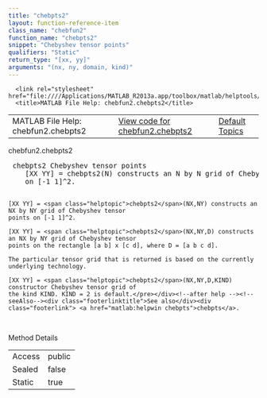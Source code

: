 ```yaml
---
title: "chebpts2"
layout: function-reference-item
class_name: "chebfun2"
function_name: "chebpts2"
snippet: "Chebyshev tensor points"
qualifiers: "Static"
return_type: "[xx, yy]"
arguments: "(nx, ny, domain, kind)"
---
```


<html>
   <head>
      <meta http-equiv="Content-Type" content="text/html; charset=utf-8">
   
      <link rel="stylesheet" href="file:////Applications/MATLAB_R2013a.app/toolbox/matlab/helptools/private/helpwin.css">
      <title>MATLAB File Help: chebfun2.chebpts2</title>
   </head>
   <body>
      <!--Single-page help-->
      <table border="0" cellspacing="0" width="100%">
         <tr class="subheader">
            <td class="headertitle">MATLAB File Help: chebfun2.chebpts2</td>
            <td class="subheader-left"><a href="matlab:edit chebfun2.chebpts2">View code for chebfun2.chebpts2</a></td>
            <td class="subheader-right"><a href="matlab:helpwin">Default Topics</a></td>
         </tr>
      </table>
      <div class="title">chebfun2.chebpts2</div>
      <div class="helptext"><pre><!--helptext --> <span class="helptopic">chebpts2</span> Chebyshev tensor points
    [XX YY] = <span class="helptopic">chebpts2</span>(N) constructs an N by N grid of Chebyshev tensor points
    on [-1 1]^2.
 
    [XX YY] = <span class="helptopic">chebpts2</span>(NX,NY) constructs an NX by NY grid of Chebyshev tensor
    points on [-1 1]^2.
 
    [XX YY] = <span class="helptopic">chebpts2</span>(NX,NY,D) constructs an NX by NY grid of Chebyshev tensor
    points on the rectangle [a b] x [c d], where D = [a b c d].
  
    The particular tensor grid that is returned is based on the currently
    underlying technology. 
 
    [XX YY] = <span class="helptopic">chebpts2</span>(NX,NY,D,KIND) constructor Chebyshev tensor grid of
    the kind KIND. KIND = 2 is default.</pre></div><!--after help --><!--seeAlso--><div class="footerlinktitle">See also</div><div class="footerlink"> <a href="matlab:helpwin chebpts">chebpts</a>.
</div>
      <!--Method-->
      <div class="sectiontitle">Method Details</div>
      <table class="class-details">
         <tr>
            <td class="class-detail-label">Access</td>
            <td>public</td>
         </tr>
         <tr>
            <td class="class-detail-label">Sealed</td>
            <td>false</td>
         </tr>
         <tr>
            <td class="class-detail-label">Static</td>
            <td>true</td>
         </tr>
      </table>
   </body>
</html>
